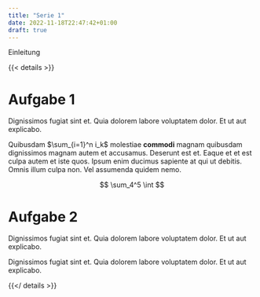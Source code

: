 ```yaml
---
title: "Serie 1"
date: 2022-11-18T22:47:42+01:00
draft: true
---
```


Einleitung


{{< details >}}

# Aufgabe 1

Dignissimos fugiat sint et. Quia dolorem labore voluptatem dolor. Et ut aut explicabo.

Quibusdam $\sum_{i=1}^n i_k$ molestiae __commodi__ magnam quibusdam dignissimos magnam autem et accusamus. Deserunt est et. Eaque et et est culpa autem et iste quos. Ipsum enim ducimus sapiente at qui ut debitis. Omnis illum culpa non. Vel assumenda quidem nemo.
 
$$
    \sum_4^5 \int
$$

# Aufgabe 2

Dignissimos fugiat sint et. Quia dolorem labore voluptatem dolor. Et ut aut explicabo.

Dignissimos fugiat sint et. Quia dolorem labore voluptatem dolor. Et ut aut explicabo.

{{</ details >}}